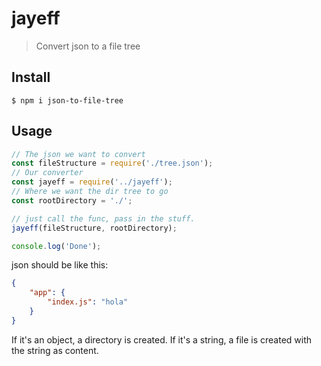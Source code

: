 # jayeff

> Convert json to a file tree



## Install

```
$ npm i json-to-file-tree
```


## Usage

```js
// The json we want to convert
const fileStructure = require('./tree.json');
// Our converter
const jayeff = require('../jayeff');
// Where we want the dir tree to go
const rootDirectory = './';

// just call the func, pass in the stuff.
jayeff(fileStructure, rootDirectory);

console.log('Done');
```



json should be like this:
```json
{
	"app": {
		"index.js": "hola"
	}
}
```

If it's an object, a directory is created. If it's a string, a file is created with the string as content.

